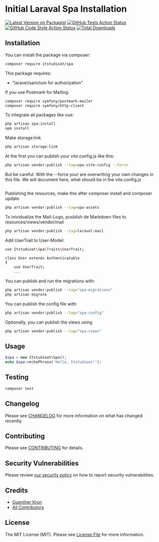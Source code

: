 # Initial Laraval Spa Installation

[![Latest Version on Packagist](https://img.shields.io/packagist/v/itstudioat/spa.svg?style=flat-square)](https://packagist.org/packages/itstudioat/spa)
[![GitHub Tests Action Status](https://img.shields.io/github/actions/workflow/status/itstudioat/spa/run-tests.yml?branch=main&label=tests&style=flat-square)](https://github.com/itstudioat/spa/actions?query=workflow%3Arun-tests+branch%3Amain)
[![GitHub Code Style Action Status](https://img.shields.io/github/actions/workflow/status/itstudioat/spa/fix-php-code-style-issues.yml?branch=main&label=code%20style&style=flat-square)](https://github.com/itstudioat/spa/actions?query=workflow%3A"Fix+PHP+code+style+issues"+branch%3Amain)
[![Total Downloads](https://img.shields.io/packagist/dt/itstudioat/spa.svg?style=flat-square)](https://packagist.org/packages/itstudioat/spa)


## Installation

You can install the package via composer:

```bash
composer require itstudioat/spa
```

This package requires:

- "laravel/sanctum for authorization"

If you use Postmark for Mailing:
```bash
composer require symfony/postmark-mailer
composer require symfony/http-client
```

To integrate all packages like vue:
```bash
php artisan spa:install
npm install
```

Make storage:link
```bash
php artisan storage:link
```

At the first you can publish your vite.config.js like this:
```bash
php artisan vendor:publish --tag=spa-vite-config --force
```
But be careful. With the --force your are overwriting your own changes in this file.
We will document here, what should be in the vite.config.js
```bash

```

Publishing the resources, make this after composer install and composer update
```bash
php artisan vendor:publish --tag=spa-assets
```

To inividualize the Mail-Logo, pusblish de Markdown files to resources/views/vendor/mail
```bash
php artisan vendor:publish --tag=laravel-mail
```

Add UserTrait to User-Model:
```bash
use Itstudioat\Spa\Traits\UserTrait;

class User extends Authenticatable
{
    use UserTrait;
    ...
```



You can publish and run the migrations with:

```bash
php artisan vendor:publish --tag="spa-migrations"
php artisan migrate
```

You can publish the config file with:

```bash
php artisan vendor:publish --tag="spa-config"
```

Optionally, you can publish the views using

```bash
php artisan vendor:publish --tag="spa-views"
```

## Usage

```php
$spa = new Itstudioat\Spa();
echo $spa->echoPhrase('Hello, Itstudioat!');
```

## Testing

```bash
composer test
```

## Changelog

Please see [CHANGELOG](CHANGELOG.md) for more information on what has changed recently.

## Contributing

Please see [CONTRIBUTING](CONTRIBUTING.md) for details.

## Security Vulnerabilities

Please review [our security policy](../../security/policy) on how to report security vulnerabilities.

## Credits

- [Guenther Kron](https://github.com/itstudioat)
- [All Contributors](../../contributors)

## License

The MIT License (MIT). Please see [License File](LICENSE.md) for more information.
